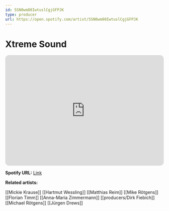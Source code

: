 ```yaml
---
id: 5SN0wm80IwtuslCgjGFPJK
type: producer
url: https://open.spotify.com/artist/5SN0wm80IwtuslCgjGFPJK
---
```

# Xtreme Sound

<iframe style="border-radius:12px" src="https://open.spotify.com/embed/artist/5SN0wm80IwtuslCgjGFPJK" width="100%" height="352" frameBorder="0" allowfullscreen="" allow="autoplay; clipboard-write; encrypted-media; fullscreen; picture-in-picture" loading="lazy"></iframe>

**Spotify URL:** [Link](https://open.spotify.com/artist/5SN0wm80IwtuslCgjGFPJK)

**Related artists:**

[[Mickie Krause]]
[[Hartmut Wessling]]
[[Matthias Reim]]
[[Mike Rötgens]]
[[Florian Timm]]
[[Anna-Maria Zimmermann]]
[[producers/Dirk Fiebich]]
[[Michael Rötgens]]
[[Jürgen Drews]]

